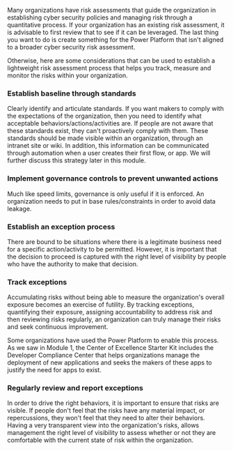 Many organizations have risk assessments that guide the organization in
establishing cyber security policies and managing risk through a
quantitative process. If your organization has an existing risk
assessment, it is advisable to first review that to see if it can be
leveraged. The last thing you want to do is create something for the
Power Platform that isn't aligned to a broader cyber security risk
assessment.

Otherwise, here are some considerations that can be used to establish a
lightweight risk assessment process that helps you track, measure and
monitor the risks within your organization.

### Establish baseline through standards

Clearly identify and articulate standards. If you want makers to comply with the expectations of the organization, then you need to identify what acceptable behaviors/actions/activities are. If people are not aware that these standards exist, they can't proactively comply with them. These standards should be made visible within an organization, through an intranet site or wiki. In addition, this information can be communicated through automation when a user creates their first flow, or app. We will further discuss this strategy later in this module.

### Implement governance controls to prevent unwanted actions

Much like speed limits, governance is only useful if it is enforced.
An organization needs to put in base rules/constraints in order to
avoid data leakage.

### Establish an exception process

There are bound to be situations where there is a legitimate
business need for a specific action/activity to be permitted.
However, it is important that the decision to proceed is captured
with the right level of visibility by people who have the authority
to make that decision.

### Track exceptions

Accumulating risks without being able to measure the organization's
overall exposure becomes an exercise of futility. By tracking
exceptions, quantifying their exposure, assigning accountability to
address risk and then reviewing risks regularly, an organization can
truly manage their risks and seek continuous improvement.

Some organizations have used the Power Platform to enable this
process. As we saw in Module 1, the Center of Excellence Starter Kit
includes the Developer Compliance Center that helps organizations
manage the deployment of new applications and seeks the makers of
these apps to justify the need for apps to exist.

### Regularly review and report exceptions

In order to drive the right behaviors, it is important to ensure
that risks are visible. If people don't feel that the risks have any
material impact, or repercussions, they won't feel that they need to
alter their behaviors. Having a very transparent view into the
organization's risks, allows management the right level of
visibility to assess whether or not they are comfortable with the
current state of risk within the organization.